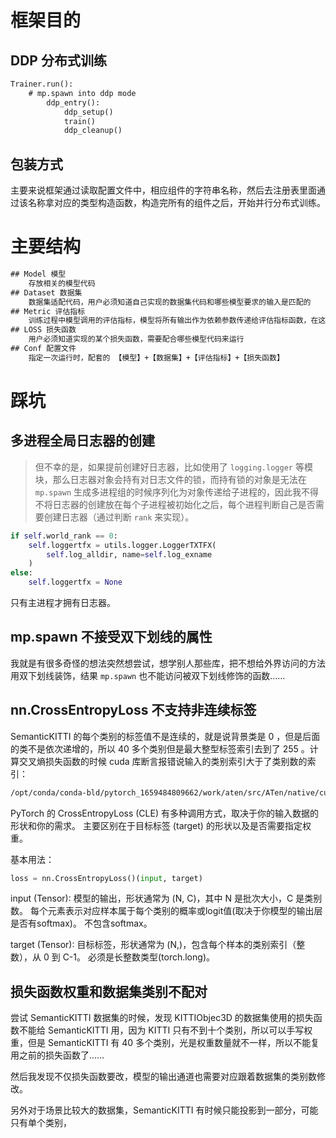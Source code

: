 # 框架目的

## DDP 分布式训练

```txt
Trainer.run():
    # mp.spawn into ddp mode
        ddp_entry():
            ddp_setup()
            train()
            ddp_cleanup()
```

## 包装方式

主要来说框架通过读取配置文件中，相应组件的字符串名称，然后去注册表里面通过该名称拿对应的类型构造函数，构造完所有的组件之后，开始并行分布式训练。

# 主要结构

```txt
## Model 模型
    存放相关的模型代码
## Dataset 数据集
    数据集适配代码，用户必须知道自己实现的数据集代码和哪些模型要求的输入是匹配的
## Metric 评估指标
    训练过程中模型调用的评估指标，模型将所有输出作为依赖参数传递给评估指标函数，在这里负责一些日志的记录，比如 TensorBoard 的可视化图像日志记录
## LOSS 损失函数
    用户必须知道实现的某个损失函数，需要配合哪些模型代码来运行
## Conf 配置文件
    指定一次运行时，配套的 【模型】+【数据集】+【评估指标】+【损失函数】
```

# 踩坑

## 多进程全局日志器的创建
> 但不幸的是，如果提前创建好日志器，比如使用了 `logging.logger` 等模块，那么日志器对象会持有对日志文件的锁，而持有锁的对象是无法在 `mp.spawn` 生成多进程组的时候序列化为对象传递给子进程的，因此我不得不将日志器的创建放在每个子进程被初始化之后，每个进程判断自己是否需要创建日志器（通过判断 `rank` 来实现）。

```python
if self.world_rank == 0:
    self.loggertfx = utils.logger.LoggerTXTFX(
        self.log_alldir, name=self.log_exname
    )
else:
    self.loggertfx = None
```

只有主进程才拥有日志器。

## mp.spawn 不接受双下划线的属性

我就是有很多奇怪的想法突然想尝试，想学别人那些库，把不想给外界访问的方法用双下划线装饰，结果 `mp.spawn` 也不能访问被双下划线修饰的函数……


## nn.CrossEntropyLoss 不支持非连续标签

SemanticKITTI 的每个类别的标签值不是连续的，就是说背景类是 0 ，但是后面的类不是依次递增的，所以 40 多个类别但是最大整型标签索引去到了 255 。计算交叉熵损失函数的时候 cuda 库断言报错说输入的类别索引大于了类别数的索引：
```txt
/opt/conda/conda-bld/pytorch_1659484809662/work/aten/src/ATen/native/cuda/NLLLoss2d.cu:103: nll_loss2d_forward_kernel: block: [1,0,0], thread: [128,0,0] Assertion `t >= 0 && t < n_classes` failed.
```

PyTorch 的 CrossEntropyLoss (CLE)  有多种调用方式，取决于你的输入数据的形状和你的需求。  主要区别在于目标标签 (target) 的形状以及是否需要指定权重。

基本用法：

```python
loss = nn.CrossEntropyLoss()(input, target)
```

input (Tensor):  模型的输出，形状通常为 (N, C)，其中 N 是批次大小，C 是类别数。  每个元素表示对应样本属于每个类别的概率或logit值(取决于你模型的输出层是否有softmax)。 不包含softmax。

target (Tensor):  目标标签，形状通常为 (N,)，包含每个样本的类别索引（整数），从 0 到 C-1。  必须是长整数类型(torch.long)。

## 损失函数权重和数据集类别不配对

尝试 SemanticKITTI 数据集的时候，发现 KITTIObjec3D 的数据集使用的损失函数不能给 SemanticKITTI 用，因为 KITTI 只有不到十个类别，所以可以手写权重，但是 SemanticKITTI 有 40 多个类别，光是权重数量就不一样，所以不能复用之前的损失函数了……

然后我发现不仅损失函数要改，模型的输出通道也需要对应跟着数据集的类别数修改。

另外对于场景比较大的数据集，SemanticKITTI 有时候只能投影到一部分，可能只有单个类别，

